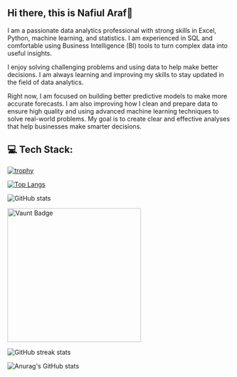 ## Hi there, this is Nafiul Araf👋

I am a passionate data analytics professional with strong skills in Excel, Python, machine learning, and statistics. I am experienced in SQL and comfortable using Business Intelligence (BI) tools to turn complex data into useful insights.

I enjoy solving challenging problems and using data to help make better decisions. I am always learning and improving my skills to stay updated in the field of data analytics.

Right now, I am focused on building better predictive models to make more accurate forecasts. I am also improving how I clean and prepare data to ensure high quality and using advanced machine learning techniques to solve real-world problems. My goal is to create clear and effective analyses that help businesses make smarter decisions.

## 💻 Tech Stack:

[![trophy](https://github-profile-trophy.vercel.app/?username=nafiul-araf&theme=blue)](https://github.com/ryo-ma/github-profile-trophy)

[![Top Langs](https://github-readme-stats.vercel.app/api/top-langs/?username=nafiul-araf&theme=dark)](https://github.com/anuraghazra/github-readme-stats)

![GitHub stats](https://github-readme-stats.vercel.app/api?username=nafiul-araf&show_icons=true&theme=dark)  

[<img src="https://api.vaunt.dev/v1/github/entities/nafiul-araf/contributions?format=svg&private=false" alt="Vaunt Badge" width="300" height="300">](https://github.com/nafiul-araf) 

![GitHub streak stats](https://streak-stats.demolab.com/?user=nafiul-araf&theme=dark)

![Anurag's GitHub stats](https://github-readme-stats.vercel.app/api?username=nafiul-araf&show_icons=true&theme=transparent)

